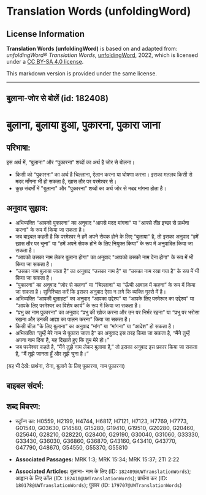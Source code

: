 # Translation Words (unfoldingWord)

## License Information

**Translation Words (unfoldingWord)** is based on and adapted from: _unfoldingWord® Translation Words_, [unfoldingWord](https://unfoldingword.org/utw), 2022, which is licensed under a [CC BY-SA 4.0 license](https://creativecommons.org/licenses/by-sa/4.0/legalcode.en).

This markdown version is provided under the same license.



--------------------------------

## बुलाना-जोर से बोलें (id: 182408)

बुलाना, बुलाया हुआ, पुकारना, पुकारा जाना
========================================

परिभाषा:
--------

इस अर्थ में, “बुलाना” और “पुकारना” शब्दों का अर्थ है जोर से बोलना।

* किसी को “पुकारना” का अर्थ है चिल्लाना, ऐलान करना या घोषणा करना। इसका मतलब किसी से मदद माँगना भी हो सकता है, खास तौर पर परमेश्वर से।
* कुछ संदर्भों में "बुलाना" और "पुकारना" शब्दों का अर्थ जोर से मदद मांगना होता है।

अनुवाद सुझाव:
-------------

* अभिव्यक्ति “आपको पुकारना” का अनुवाद "आपसे मदद मांगना" या "आपसे तीव्र इच्छा से प्रार्थना करना" के रूप में किया जा सकता है।
* जब बाइबल कहती है कि परमेश्‍वर ने हमें अपने सेवक होने के लिए “बुलाया” है, तो इसका अनुवाद “हमें ख़ास तौर पर चुना” या “हमें अपने सेवक होने के लिए नियुक्त किया” के रूप में अनुवादित किया जा सकता है।
* “आपको उसका नाम लेकर बुलाना होगा" का अनुवाद "आपको उसको नाम देना होगा" के रूप में भी किया जा सकता है।
* “उसका नाम बुलाया जाता है” का अनुवाद “उसका नाम है” या “उसका नाम रखा गया है” के रूप में भी किया जा सकता है।
* “पुकारना” का अनुवाद “ज़ोर से कहना” या “चिल्लाना” या “ऊँची आवाज़ में कहना” के रूप में किया जा सकता है। सुनिश्चित करें कि इसका अनुवाद ऐसा न लगे कि व्यक्ति गुस्से में है।
* अभिव्यक्ति “आपकी बुलाहट” का अनुवाद “आपका उद्देश्य” या “आपके लिए परमेश्वर का उद्देश्य” या “आपके लिए परमेश्वर का विशेष कार्य” के रूप में किया जा सकता है।
* “प्रभु का नाम पुकारना” का अनुवाद “प्रभु की खोज करना और उन पर निर्भर रहना” या “प्रभु पर भरोसा रखना और उनकी आज्ञा का पालन करना” किया जा सकता है।
* किसी चीज़ "के लिए बुलाना” का अनुवाद “मांग” या “मांगना” या “आदेश” हो सकता है।
* अभिव्यक्ति “तुम्हें मेरे नाम से पुकारा जाता है” का अनुवाद इस तरह किया जा सकता है, “मैंने तुम्हें अपना नाम दिया है, यह दिखाते हुए कि तुम मेरे हो।”
* जब परमेश्वर कहते है, “मैंने तुझे नाम लेकर बुलाया है,” तो इसका अनुवाद इस प्रकार किया जा सकता है, “मैं तुझे जानता हूँ और तुझे चुना है।”

(यह भी देखें: प्रार्थना, रोना, बुलाने के लिए पुकारना, नाम पुकारना)

बाइबल संदर्भ:
-------------

शब्द विवरण:
-----------

* स्ट्रॉन्ग का: H0559, H2199, H4744, H6817, H7121, H7123, H7769, H7773, G01540, G03630, G14580, G15280, G19410, G19510, G20280, G20460, G25640, G28210, G28220, G28400, G29190, G30040, G31060, G33330, G33430, G36030, G36860, G36870, G43160, G43410, G43770, G47790, G48670, G54550, G55370, G55810

* **Associated Passages:** MRK 1:3; MRK 15:34; MRK 15:37; 2TI 2:22
* **Associated Articles:** बुलाना- नाम के लिए (ID: `182409@UWTranslationWords`); आह्वान के लिए कॉल (ID: `182410@UWTranslationWords`); प्रार्थना कर (ID: `180178@UWTranslationWords`); पुकार (ID: `179707@UWTranslationWords`)

